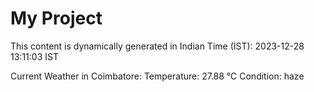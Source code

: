 # My Project

This content is dynamically generated in Indian Time (IST): 2023-12-28 13:11:03 IST


Current Weather in Coimbatore:
Temperature: 27.88 °C
Condition: haze

